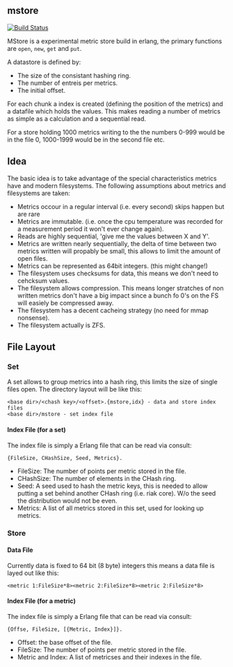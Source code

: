 ## mstore

[![Build Status](http://quickcheck-ci.com/p/licenser/mstore.png)](http://quickcheck-ci.com/p/licenser/mstore)

MStore is a experimental metric store build in erlang, the primary functions are `open`, `new`, `get` and `put`.

A datastore is defined by:
 * The size of the consistant hashing ring.
 * The number of entreis per metrics.
 * The initial offset.

For each chunk a index is created (defining the position of the metrics) and a datafile which holds the values. This makes reading a number of metrics as simple as a calculation and a sequential read.

For a store holding 1000 metrics writing to the the numbers 0-999 would be in the file 0, 1000-1999 would be in the second file etc.


## Idea

The basic idea is to take advantage of the special characteristics metrics have and modern filesystems. The following assumptions about metrics and filesystems are taken:

* Metrics occour in a regular interval (i.e. every second) skips happen but are rare
* Metrics are immutable. (i.e. once the cpu temperature was recorded for a measurement period it won't ever change again).
* Reads are highly sequential, 'give me the values between X and Y'.
* Metrics are written nearly sequentially, the delta of time between two metrics written will propably be small, this allows to limit the amount of open files.
* Metrics can be represented as 64bit integers. (this might change!)
* The filesystem uses checksums for data, this means we don't need to cehcksum values.
* The filesystem allows compression. This means longer stratches of non written metrics don't have a big impact since a bunch fo 0's on the FS will easiely be compressed away.
* The filesystem has a decent cacheing strategy (no need for mmap nonsense).
* The filesystem actually is ZFS.

## File Layout

### Set

A set allows to group metrics into a hash ring, this limits the size of single files open. The directory layout will be like this:

```
<base dir>/<chash key>/<offset>.{mstore,idx} - data and store index files
<base dir>/mstore - set index file
```

#### Index File (for a set)

The index file is simply a Erlang file that can be read via consult:

```
{FileSize, CHashSize, Seed, Metrics}.
```
* FileSize: The number of points per metric stored in the file.
* CHashSize: The number of elements in the CHash ring.
* Seed: A seed used to hash the metric keys, this is needed to allow putting a set behind another CHash ring (i.e. riak core). W/o the seed the distribution would not be even.
* Metrics: A list of all metrics stored in this set, used for looking up metrics.

### Store
#### Data File

Currently data is fixed to 64 bit (8 byte) integers this means a data file is layed out like this:

```
<metric 1:FileSize*8><metric 2:FileSize*8><metric 2:FileSize*8>
```

#### Index File (for a metric)

The index file is simply a Erlang file that can be read via consult:
```
{Offse, FileSize, [{Metric, Index}]}.
```

* Offset: the base offset of the file.
* FileSize: The number of points per metric stored in the file.
* Metric and Index: A list of metricses and their indexes in the file.
